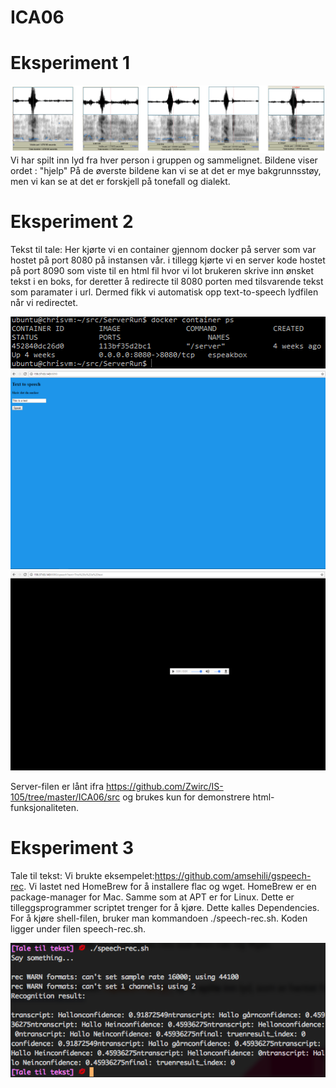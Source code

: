 # ICA06

# Eksperiment 1
![](https://github.com/Daddyslittlegirls/IS105/blob/master/ICA06/Bilder/Skjermbilde%202017-05-19%20kl.%2016.21.14.png)
Vi har spilt inn lyd fra hver person i gruppen og sammelignet. Bildene viser ordet : "hjelp" På de øverste bildene kan vi se at det er mye bakgrunnsstøy, men vi kan se at det er forskjell på tonefall og dialekt. 
# Eksperiment 2
Tekst til tale:
Her kjørte vi en container gjennom docker på server som var hostet på port 8080 på instansen vår. 
i tillegg kjørte vi en server kode hostet på port 8090 som viste til en html fil hvor vi lot brukeren skrive inn ønsket tekst i en boks,
for deretter å redirecte til 8080 porten med tilsvarende tekst som paramater i url. Dermed fikk vi automatisk opp text-to-speech lydfilen når vi redirectet.

![Docker container status](https://github.com/Daddyslittlegirls/IS105/blob/master/ICA06/Bilder/Eksperiment%202%20-%20Docker%20container.png)
![Html-siden](https://github.com/Daddyslittlegirls/IS105/blob/master/ICA06/Bilder/Eksperiment%202%20-%20html-siden.png)
![Resultatet av redirect](https://github.com/Daddyslittlegirls/IS105/blob/master/ICA06/Bilder/Eksperiment%202%20-%20Resultat.png)

Server-filen er lånt ifra https://github.com/Zwirc/IS-105/tree/master/ICA06/src og brukes kun for demonstrere html-funksjonaliteten.

# Eksperiment 3
Tale til tekst:
Vi brukte eksempelet:https://github.com/amsehili/gspeech-rec. 
Vi lastet ned HomeBrew for å installere flac og wget. HomeBrew er en package-manager for Mac. Samme som at APT er for Linux. Dette er tilleggsprogrammer scriptet trenger for å kjøre. Dette kalles Dependencies.
For å kjøre shell-filen, bruker man kommandoen ./speech-rec.sh. Koden ligger under filen speech-rec.sh.

![](https://github.com/Daddyslittlegirls/IS105/blob/master/ICA06/Bilder/Tale%20til%20tekst.png)
